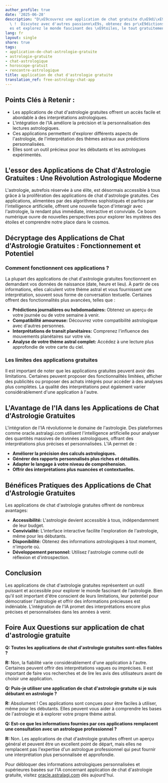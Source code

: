 ```yaml
---
author_profile: true
date: '2025-06-28'
description: "D\xE9couvrez une application de chat gratuite d\xE9di\xE9e \xE0 l'astrologie\
  \ !  Discutez avec d'autres passionn\xE9s, obtenez des pr\xE9dictions personnalis\xE9\
  es et explorez le monde fascinant des \xE9toiles, le tout gratuitement."
lang: fr
layout: single
share: true
tags:
- application-de-chat-astrologie-gratuite
- astrologie-gratuite
- chat-astrologique
- horoscope-gratuit
- rencontre-astrologique
title: application de chat d'astrologie gratuite
translation_ref: free-astrology-chat-app
---
```


## Points Clés à Retenir :

* Les applications de chat d'astrologie gratuites offrent un accès facile et abordable à des interprétations astrologiques.
* L'intégration de l'IA améliore la précision et la personnalisation des lectures astrologiques.
* Ces applications permettent d'explorer différents aspects de l'astrologie, de l'interprétation des thèmes astraux aux prédictions personnalisées.
* Elles sont un outil précieux pour les débutants et les astrologues expérimentés.


## L'essor des Applications de Chat d'Astrologie Gratuites : Une Révolution Astrologique Moderne

L'astrologie, autrefois réservée à une élite, est désormais accessible à tous grâce à la prolifération des applications de chat d'astrologie gratuites.  Ces applications, alimentées par des algorithmes sophistiqués et parfois par l'intelligence artificielle, offrent une nouvelle façon d'interagir avec l'astrologie, la rendant plus immédiate, interactive et conviviale.  Ce boom numérique ouvre de nouvelles perspectives pour explorer les mystères des étoiles et comprendre notre place dans le cosmos.


## Décryptage des Applications de Chat d'Astrologie Gratuites : Fonctionnement et Potentiel

###  Comment fonctionnent ces applications ?

La plupart des applications de chat d'astrologie gratuites fonctionnent en demandant vos données de naissance (date, heure et lieu).  À partir de ces informations, elles calculent votre thème astral et vous fournissent une interprétation, souvent sous forme de conversation textuelle. Certaines offrent des fonctionnalités plus avancées, telles que :

* **Prédictions journalières ou hebdomadaires:**  Obtenez un aperçu de votre journée ou de votre semaine à venir.
* **Compatibilité amoureuse:** Découvrez votre compatibilité astrologique avec d'autres personnes.
* **Interprétations de transit planétaires:**  Comprenez l'influence des mouvements planétaires sur votre vie.
* **Analyse de votre thème astral complet:** Accédez à une lecture plus approfondie de votre carte du ciel.

###  Les limites des applications gratuites</h3>

Il est important de noter que les applications gratuites peuvent avoir des limitations.  Certaines peuvent proposer des fonctionnalités limitées, afficher des publicités ou proposer des achats intégrés pour accéder à des analyses plus complètes.  La qualité des interprétations peut également varier considérablement d'une application à l'autre.

## L'Avantage de l'IA dans les Applications de Chat d'Astrologie Gratuites

L'intégration de l'IA révolutionne le domaine de l'astrologie.  Des plateformes comme oracle.astralagi.com utilisent l'intelligence artificielle pour analyser des quantités massives de données astrologiques, offrant des interprétations plus précises et personnalisées.  L'IA permet de :

* **Améliorer la précision des calculs astrologiques.**
* **Générer des rapports personnalisés plus riches et détaillés.**
* **Adapter le langage à votre niveau de compréhension.**
* **Offrir des interprétations plus nuancées et contextuelles.**


##  Bénéfices Pratiques des Applications de Chat d'Astrologie Gratuites

Les applications de chat d'astrologie gratuites offrent de nombreux avantages:

* **Accessibilité:** L'astrologie devient accessible à tous, indépendamment de leur budget.
* **Convivialité:**  L'interface interactive facilite l'exploration de l'astrologie, même pour les débutants.
* **Disponibilité:**  Obtenez des informations astrologiques à tout moment, n'importe où.
* **Développement personnel:**  Utilisez l'astrologie comme outil de réflexion et d'introspection.


## Conclusion

Les applications de chat d'astrologie gratuites représentent un outil puissant et accessible pour explorer le monde fascinant de l'astrologie.  Bien qu'il soit important d'être conscient de leurs limitations, leur potentiel pour démocratiser l'astrologie et offrir des informations précieuses est indéniable. L'intégration de l'IA promet des interprétations encore plus précises et personnalisées dans les années à venir.


## Foire Aux Questions sur application de chat d'astrologie gratuite

**Q:  Toutes les applications de chat d'astrologie gratuites sont-elles fiables ?**

**R:**  Non, la fiabilité varie considérablement d'une application à l'autre. Certaines peuvent offrir des interprétations vagues ou imprécises. Il est important de faire vos recherches et de lire les avis des utilisateurs avant de choisir une application.

**Q:  Puis-je utiliser une application de chat d'astrologie gratuite si je suis débutant en astrologie ?**

**R:**  Absolument ! Ces applications sont conçues pour être faciles à utiliser, même pour les débutants. Elles peuvent vous aider à comprendre les bases de l'astrologie et à explorer votre propre thème astral.

**Q:  Est-ce que les informations fournies par ces applications remplacent une consultation avec un astrologue professionnel ?**

**R:**  Non.  Les applications de chat d'astrologie gratuites offrent un aperçu général et peuvent être un excellent point de départ, mais elles ne remplacent pas l'expertise d'un astrologue professionnel qui peut fournir une interprétation plus personnalisée et approfondie.


Pour débloquer des informations astrologiques personnalisées et supérieures basées sur l'IA concernant application de chat d'astrologie gratuite, visitez [oracle.astralagi.com](https://oracle.astralagi.com) dès aujourd'hui.